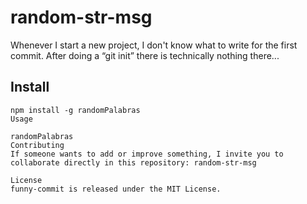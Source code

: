 # random-str-msg

Whenever I start a new project, I don't know what to write for the first commit. After doing a “git init” there is technically nothing there...

## Install

```npm
npm install -g randomPalabras
Usage

randomPalabras
Contributing
If someone wants to add or improve something, I invite you to collaborate directly in this repository: random-str-msg

License
funny-commit is released under the MIT License.

